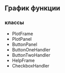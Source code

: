 ## График функции

### классы

* PlotFrame
* PlotPanel
* ButtonPanel
* ButtonOneHandler
* ButtonTwoHandler
* HelpFrame
* CheckboxHandler